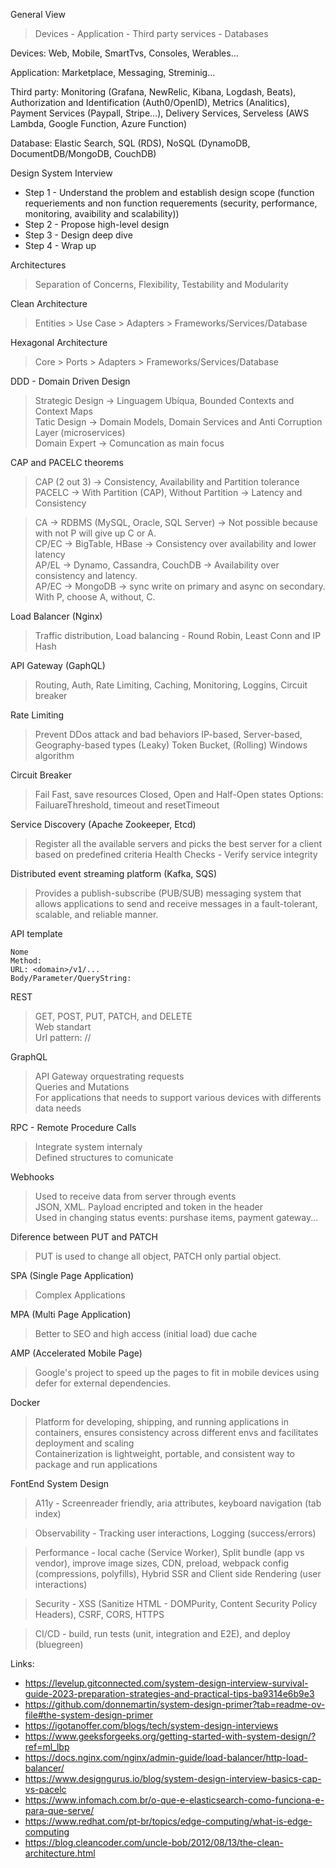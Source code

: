 General View
> Devices - Application - Third party services - Databases

Devices: Web, Mobile, SmartTvs, Consoles, Werables...

Application: Marketplace, Messaging, Streminig...

Third party: Monitoring (Grafana, NewRelic, Kibana, Logdash, Beats), Authorization and Identification (Auth0/OpenID), Metrics (Analitics), Payment Services (Paypall, Stripe...), Delivery Services, Serveless (AWS Lambda, Google Function, Azure Function)

Database: Elastic Search, SQL (RDS), NoSQL (DynamoDB, DocumentDB/MongoDB, CouchDB)

Design System Interview
- Step 1 - Understand the problem and establish design scope (function requeriements and non function requerements (security, performance, monitoring, avaibility and scalability))  
- Step 2 - Propose high-level design  
- Step 3 - Design deep dive  
- Step 4 - Wrap up  

Architectures
> Separation of Concerns, Flexibility, Testability and Modularity

Clean Architecture
> Entities > Use Case > Adapters > Frameworks/Services/Database

Hexagonal Architecture
> Core > Ports > Adapters > Frameworks/Services/Database

DDD - Domain Driven Design
> Strategic Design -> Linguagem Ubíqua, Bounded Contexts and Context Maps  
> Tatic Design -> Domain Models, Domain Services and Anti Corruption Layer (microservices)  
> Domain Expert -> Comuncation as main focus  

CAP and PACELC theorems  
> CAP (2 out 3) -> Consistency, Availability and Partition tolerance  
> PACELC -> With Partition (CAP), Without Partition -> Latency and Consistency  

> CA -> RDBMS (MySQL, Oracle, SQL Server) -> Not possible because with not P will give up C or A.  
> CP/EC -> BigTable, HBase -> Consistency over availability and lower latency  
> AP/EL -> Dynamo, Cassandra, CouchDB -> Availability over consistency and latency.  
> AP/EC -> MongoDB -> sync write on primary and async on secondary. With P, choose A, without, C.  

Load Balancer (Nginx)
> Traffic distribution, Load balancing - Round Robin, Least Conn and IP Hash

API Gateway (GaphQL)
> Routing, Auth, Rate Limiting, Caching, Monitoring, Loggins, Circuit breaker

Rate Limiting
> Prevent DDos attack and bad behaviors
> IP-based, Server-based, Geography-based types
> (Leaky) Token Bucket, (Rolling) Windows algorithm

Circuit Breaker
> Fail Fast, save resources
> Closed, Open and Half-Open states
> Options: FailuareThreshold, timeout and resetTimeout

Service Discovery (Apache Zookeeper, Etcd)
> Register all the available servers and picks the best server for a client based on predefined criteria
> Health Checks - Verify service integrity

Distributed event streaming platform (Kafka, SQS)
> Provides a publish-subscribe (PUB/SUB) messaging system that allows applications to send and receive messages in a fault-tolerant, scalable, and reliable manner.

API template
```
Nome
Method:
URL: <domain>/v1/...
Body/Parameter/QueryString:
```

REST
> GET, POST, PUT, PATCH, and DELETE  
> Web standart  
> Url pattern: <domain>/<version>/<resources>  

GraphQL
> API Gateway orquestrating requests  
> Queries and Mutations  
> For applications that needs to support various devices with differents data needs  

RPC - Remote Procedure Calls
> Integrate system internaly  
> Defined structures to comunicate  

Webhooks
> Used to receive data from server through events  
> JSON, XML. Payload encripted and token in the header  
> Used in changing status events: purshase items, payment gateway...  

Diference between PUT and PATCH
> PUT is used to change all object, PATCH only partial object.

SPA (Single Page Application)
> Complex Applications

MPA (Multi Page Application)
> Better to SEO and high access (initial load) due cache

AMP (Accelerated Mobile Page)
> Google's project to speed up the pages to fit in mobile devices using defer for external dependencies.

Docker
> Platform for developing, shipping, and running applications in containers, ensures consistency across different envs and facilitates deployment and scaling  
> Containerization is lightweight, portable, and consistent way to package and run applications  

FontEnd System Design

> A11y - Screenreader friendly, aria attributes, keyboard navigation (tab index)

> Observability - Tracking user interactions, Logging (success/errors)

> Performance - local cache (Service Worker), Split bundle (app vs vendor), improve image sizes, CDN, preload, webpack config (compressions, polyfills), Hybrid SSR and Client side Rendering (user interactions)

> Security - XSS (Sanitize HTML - DOMPurity, Content Security Policy Headers), CSRF, CORS, HTTPS

> CI/CD - build, run tests (unit, integration and E2E), and deploy (bluegreen)

Links:
- https://levelup.gitconnected.com/system-design-interview-survival-guide-2023-preparation-strategies-and-practical-tips-ba9314e6b9e3
- https://github.com/donnemartin/system-design-primer?tab=readme-ov-file#the-system-design-primer
- https://igotanoffer.com/blogs/tech/system-design-interviews
- https://www.geeksforgeeks.org/getting-started-with-system-design/?ref=ml_lbp
- https://docs.nginx.com/nginx/admin-guide/load-balancer/http-load-balancer/
- https://www.designgurus.io/blog/system-design-interview-basics-cap-vs-pacelc
- https://www.infomach.com.br/o-que-e-elasticsearch-como-funciona-e-para-que-serve/
- https://www.redhat.com/pt-br/topics/edge-computing/what-is-edge-computing
- https://blog.cleancoder.com/uncle-bob/2012/08/13/the-clean-architecture.html